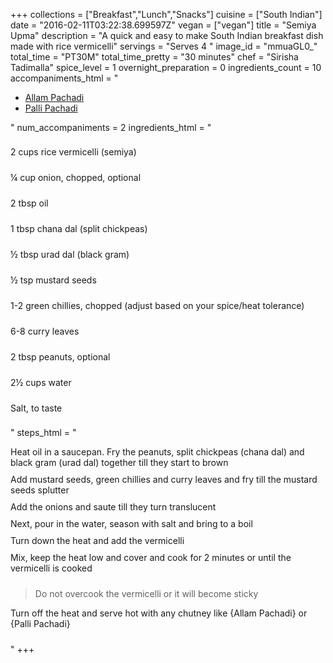 +++
collections = ["Breakfast","Lunch","Snacks"]
cuisine = ["South Indian"]
date = "2016-02-11T03:22:38.699597Z"
vegan = ["vegan"]
title = "Semiya Upma"
description = "A quick and easy to make South Indian breakfast dish made with rice vermicelli"
servings = "Serves 4 "
image_id = "mmuaGL0_"
total_time = "PT30M"
total_time_pretty = "30 minutes"
chef = "Sirisha Tadimalla"
spice_level = 1
overnight_preparation = 0
ingredients_count = 10
accompaniments_html = "<ul><li><a href = '../9ZUhjFR0/'>Allam Pachadi</a></li><li><a href = '../1gyEBtc2/'>Palli Pachadi</a></li></ul>"
num_accompaniments = 2
ingredients_html = "<ul style='padding-left: 0; list-style: none;'><li itemprop='recipeIngredient' style='margin: 8px 0px;padding: 8px 0px;'>2 cups rice vermicelli (semiya)</li><li itemprop='recipeIngredient' style='margin: 8px 0px;padding: 8px 0px;'>¼ cup onion, chopped, optional</li><li itemprop='recipeIngredient' style='margin: 8px 0px;padding: 8px 0px;'>2 tbsp oil</li><li itemprop='recipeIngredient' style='margin: 8px 0px;padding: 8px 0px;'>1 tbsp chana dal (split chickpeas)</li><li itemprop='recipeIngredient' style='margin: 8px 0px;padding: 8px 0px;'>½ tbsp urad dal (black gram)</li><li itemprop='recipeIngredient' style='margin: 8px 0px;padding: 8px 0px;'>½ tsp mustard seeds</li><li itemprop='recipeIngredient' style='margin: 8px 0px;padding: 8px 0px;'>1-2 green chillies, chopped (adjust based on your spice/heat tolerance)</li><li itemprop='recipeIngredient' style='margin: 8px 0px;padding: 8px 0px;'>6-8 curry leaves</li><li itemprop='recipeIngredient' style='margin: 8px 0px;padding: 8px 0px;'>2 tbsp peanuts, optional</li><li itemprop='recipeIngredient' style='margin: 8px 0px;padding: 8px 0px;'>2½ cups water</li><li itemprop='recipeIngredient' style='margin: 8px 0px;padding: 8px 0px;'>Salt, to taste</li></ul>"
steps_html = "<ol style='list-style: none inside; padding-left: 0px;'><li style='padding-bottom: 10px;'><i class='step-track-icon fa fa-square-o'></i><span class='step-text' itemprop='recipeInstructions'>Heat oil in a saucepan. Fry the peanuts, split chickpeas (chana dal) and black gram (urad dal) together till they start to brown</span></li><li style='padding-bottom: 10px;'><i class='step-track-icon fa fa-square-o'></i><span class='step-text' itemprop='recipeInstructions'>Add mustard seeds, green chillies and curry leaves and fry till the mustard seeds splutter</span></li><li style='padding-bottom: 10px;'><i class='step-track-icon fa fa-square-o'></i><span class='step-text' itemprop='recipeInstructions'>Add the onions and saute till they turn translucent</span></li><li style='padding-bottom: 10px;'><i class='step-track-icon fa fa-square-o'></i><span class='step-text' itemprop='recipeInstructions'>Next, pour in the water, season with salt and bring to a boil</span></li><li style='padding-bottom: 10px;'><i class='step-track-icon fa fa-square-o'></i><span class='step-text' itemprop='recipeInstructions'>Turn down the heat and add the vermicelli</span></li><li style='padding-bottom: 10px;'><i class='step-track-icon fa fa-square-o'></i><span class='step-text' itemprop='recipeInstructions'>Mix, keep the heat low and cover and cook for 2 minutes or until the vermicelli is cooked</span></li><blockquote>Do not overcook the vermicelli or it will become sticky</blockquote><li style='padding-bottom: 10px;'><i class='step-track-icon fa fa-square-o'></i><span class='step-text' itemprop='recipeInstructions'>Turn off the heat and serve hot with any chutney like {Allam Pachadi} or {Palli Pachadi}</span></li></ol>"
+++

